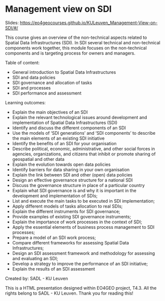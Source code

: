 # Management view on SDI

Slides: https://eo4geocourses.github.io/KULeuven_Management-View-on-SDI/#/

This course gives an overview of the non-technical aspects related to Spatial Data Infrastructures (SDI). In SDI several technical and non-technical components work together, this module focuses on the non-technical components and is targeting process for owners and managers.

Table of content:
* General introduction to Spatial Data Infrastructures
* SDI and data policies
* SDI governance and allocation of tasks
* SDI and processes
* SDI performance and assessment

Learning outcomes:
* Explain the main objectives of an SDI
* Explain the relevant technological issues around development and implementation of Spatial Data Infrastructures (SDI)
* Identify and discuss the different components of an SDI
* Use the models of ‘SDI generations’ and ‘SDI components’ to describe the main elements of an existing SDI initiative
* Identify the benefits of an SDI for your organisation
* Describe political, economic, administrative, and other social forces in agencies, organizations, and citizens that inhibit or promote sharing of geospatial and other data
* Explain the evolution towards open data policies
* Identify barriers for data sharing in your own organisation
* Explain the link between SDI and other (open) data policies
* Design an effective governance structure for a national SDI
* Discuss the governance structure in place of a particular country
* Explain what SDI governance is and why it is important in the development and implementation of SDIs;
* List and execute the main tasks to be executed in SDI implementation;
* Apply different models of tasks allocation to real SDIs;
* Explain the different instruments for SDI governance;
* Provide examples of existing SDI governance instruments;
* Explain the importance of work processes in the context of SDI;
* Apply the essential elements of business process management to SDI processes;
* Prepare a model of an SDI work process;
* Compare different frameworks for assessing Spatial Data Infrastructures;
* Design an SDI assessment framework and methodology for assessing and evaluating an SDI;
* Develop a strategy to improve the performance of an SDI initiative;
* Explain the results of an SDI assessment

Created by: SADL - KU Leuven

This is a HTML presentation designed within EO4GEO project, T4.3. All the rights belong to SADL - KU Leuven. Thank you for reading this!

